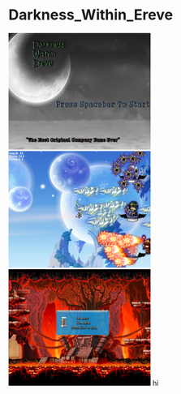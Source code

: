 # Darkness_Within_Ereve
<img src="https://github.com/tzhou7837/Darkness_Within_Ereve/blob/master/GamePlan/screenshot1.PNG?raw=true" width="280" height="230"> <img src="https://github.com/tzhou7837/Darkness_Within_Ereve/blob/master/GamePlan/screemshot2.PNG?raw=true" width="280" height="230"> <img src="https://github.com/tzhou7837/Darkness_Within_Ereve/blob/master/GamePlan/screenshot3.PNG?raw=true" width="280" height="230">
hi

